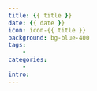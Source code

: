 ```yaml
---
title: {{ title }}
date: {{ date }}
icon: icon-{{ title }}
background: bg-blue-400
tags:
    - 
categories:
    - 
intro: 
---
```






